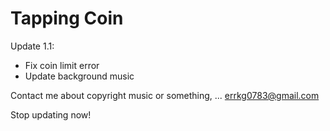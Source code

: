 # Tapping Coin

Update 1.1:
- Fix coin limit error
- Update background music

Contact me about copyright music or something, ...
  errkg0783@gmail.com






Stop updating now!
